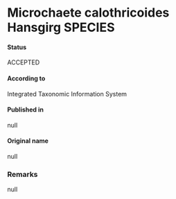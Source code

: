 # Microchaete calothricoides Hansgirg SPECIES

#### Status
ACCEPTED

#### According to
Integrated Taxonomic Information System

#### Published in
null

#### Original name
null

### Remarks
null